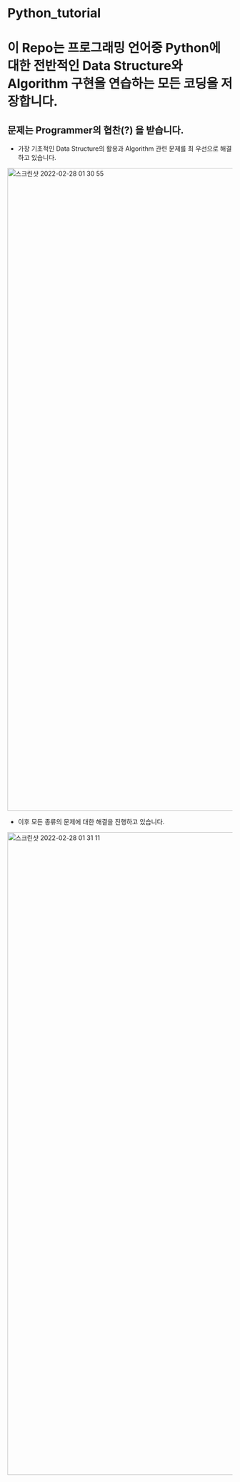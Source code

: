 # Python_tutorial

# 이 Repo는 프로그래밍 언어중 Python에 대한 전반적인 Data Structure와 Algorithm 구현을 연습하는 모든 코딩을 저장합니다.


## 문제는 Programmer의 협찬(?) 을 받습니다.

- 가장 기초적인 Data Structure의 활용과 Algorithm 관련 문제를 최 우선으로 해결하고 있습니다.

<img width="1440" alt="스크린샷 2022-02-28 01 30 55" src="https://user-images.githubusercontent.com/78843098/155890885-f78ef73a-b59f-4662-bed0-9f0f2689929f.png">

- 이후 모든 종류의 문제에 대한 해결을 진행하고 있습니다.

<img width="1440" alt="스크린샷 2022-02-28 01 31 11" src="https://user-images.githubusercontent.com/78843098/155890930-3f67c45f-aa2c-4970-aba5-ffb18901996d.png">